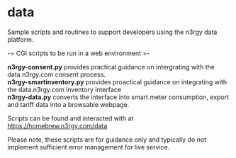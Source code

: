 # data
Sample scripts and routines to support developers using the n3rgy data platform.<p>

-= CGI scripts to be run in a web environment =-<p>

<b>n3rgy-consent.py</b> provides practical guidance on intergrating with the data.n3rgy.com consent process.<br>
<b>n3rgy-smartinventory.py</b> provides proactical guidance on integrating with the data.n3rgy.com inventory interface<br>
<b>n3rgy-data.py</b> converts the interface into smart meter consumption, export and tariff data into a browsable webpage.

Scripts can be found and interacted with at https://homebrew.n3rgy.com/data

Please note, these scripts are for guidance only and typically do not implement sufficient error management for live service. 
